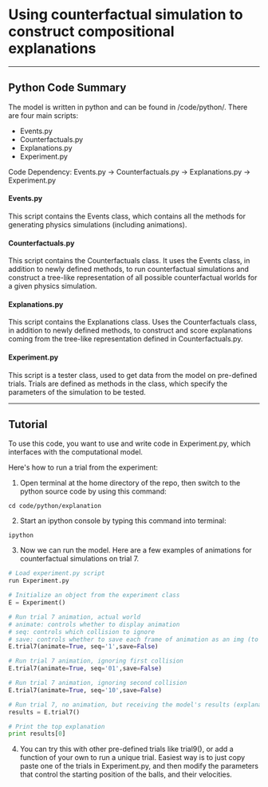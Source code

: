 # Using counterfactual simulation to construct compositional explanations
---
## Python Code Summary
The model is written in python and can be found in /code/python/. There are four main scripts:
- Events.py
- Counterfactuals.py
- Explanations.py
- Experiment.py
  
Code Dependency: Events.py -> Counterfactuals.py -> Explanations.py -> Experiment.py    

#### Events.py
This script contains the Events class, which contains all the methods for generating physics simulations (including animations). 
#### Counterfactuals.py
This script contains the Counterfactuals class. It uses the Events class, in addition to newly defined methods, to run counterfactual simulations and construct a tree-like representation of all possible counterfactual worlds for a given physics simulation.  
#### Explanations.py
This script contains the Explanations class. Uses the Counterfactuals class, in addition to newly defined methods, to construct and score explanations coming from the tree-like representation defined in Counterfactuals.py.
#### Experiment.py
This script is a tester class, used to get data from the model on pre-defined trials. Trials are defined as methods in the class, which specify the parameters of the simulation to be tested.  

---
## Tutorial
To use this code, you want to use and write code in Experiment.py, which interfaces with the computational model.  

Here's how to run a trial from the experiment:

1. Open terminal at the home directory of the repo, then switch to the python source code by using this command:
```
cd code/python/explanation
```
2. Start an ipython console by typing this command into terminal:
```
ipython
```
3. Now we can run the model. Here are a few examples of animations for counterfactual simulations on trial 7. 
```python
# Load experiment.py script
run Experiment.py

# Initialize an object from the experiment class
E = Experiment()

# Run trial 7 animation, actual world
# animate: controls whether to display animation
# seq: controls which collision to ignore
# save: controls whether to save each frame of animation as an img (to convert to video later)
E.trial7(animate=True, seq='1',save=False)

# Run trial 7 animation, ignoring first collision
E.trial7(animate=True, seq='01',save=False)

# Run trial 7 animation, ignoring second collision
E.trial7(animate=True, seq='10',save=False)

# Run trial 7, no animation, but receiving the model's results (explanations in order from best-worst)
results = E.trial7()

# Print the top explanation
print results[0]

```
4. You can try this with other pre-defined trials like trial9(), or add a function of your own to run a unique trial. Easiest way is to just copy paste one of the trials in Experiment.py, and then modify the parameters that control the starting position of the balls, and their velocities. 




